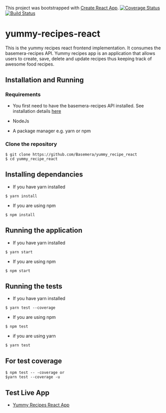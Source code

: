 This project was bootstrapped with [Create React App](https://github.com/facebookincubator/create-react-app).
[![Coverage Status](https://coveralls.io/repos/github/Basemera/yummy_recipe_react/badge.svg?branch=develop)](https://coveralls.io/github/Basemera/yummy_recipe_react?branch=develop)
[![Build Status](https://travis-ci.org/Basemera/yummy_recipe_react.svg?branch=develop)](https://travis-ci.org/Basemera/yummy_recipe_react)
# yummy-recipes-react

This is the yummy recipes react frontend implementation. It consumes the basemera-recipes API.
Yummy recipes app is an application that allows users to create, save, delete and update recipes thus keeping track of awesome food recipes.
## Installation and Running
### Requirements
- You first need to have the basemera-recipes API installed. See installation details [here](https://github.com/Basemera/recipe_api)

- NodeJs 
- A package manager e.g. yarn or npm

### Clone the repository
```
$ git clone https://github.com/Basemera/yummy_recipe_react
$ cd yummy_recipe_react
```

## Installing dependancies

- If you have yarn installed
```
$ yarn install
```

- If you are using npm
```
$ npm install
```

## Running the application

- If you have yarn installed
```
$ yarn start
```

- If you are using npm
```
$ npm start
```

## Running the tests

- If you have yarn installed
```
$ yarn test --coverage 
```

- If you are using npm
```
$ npm test
```
- if you are using yarn
```
$ yarn test

```
## For test coverage
```
$ npm test -- -coverage or
$yarn test --coverage -u
```
## Test Live App
- [Yummy Recipes React App](https://basemera-recipes-ever.herokuapp.com/)